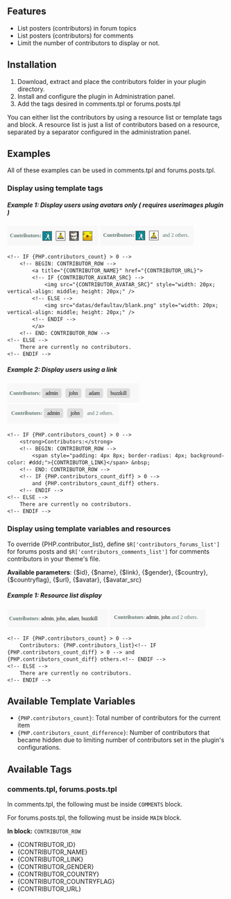 
## Features

- List posters (contributors) in forum topics
- List posters (contributors) for comments
- Limit the number of contributors to display or not.

## Installation

1. Download, extract and place the contributors folder in your plugin directory.
2. Install and configure the plugin in Administration panel.
3. Add the tags desired in comments.tpl or forums.posts.tpl

You can either list the contributors by using a resource list or template tags and block. A resource list is just a list of contributors based on a resource, separated by a separator configured in the administration panel.

## Examples

All of these examples can be used in comments.tpl and forums.posts.tpl. 

### Display using template tags

##### Example 1: Display users using avatars only ( requires userimages plugin )

![](screenshots/01_1.png)
![](screenshots/01_2.png)

```
<!-- IF {PHP.contributors_count} > 0 -->
	<!-- BEGIN: CONTRIBUTOR_ROW -->
		<a title="{CONTRIBUTOR_NAME}" href="{CONTRIBUTOR_URL}">
		<!-- IF {CONTRIBUTOR_AVATAR_SRC} -->
			<img src="{CONTRIBUTOR_AVATAR_SRC}" style="width: 20px; vertical-align: middle; height: 20px;" />
		<!-- ELSE -->
			<img src="datas/defaultav/blank.png" style="width: 20px; vertical-align: middle; height: 20px;" />
		<!-- ENDIF -->
		</a>
	<!-- END: CONTRIBUTOR_ROW -->
<!-- ELSE -->
	There are currently no contributors.
<!-- ENDIF -->
```

##### Example 2: Display users using a link

![](screenshots/02_1.png)
![](screenshots/02_2.png)

```
<!-- IF {PHP.contributors_count} > 0 -->
    <strong>Contributors:</strong>
    <!-- BEGIN: CONTRIBUTOR_ROW -->
        <span style="padding: 4px 8px; border-radius: 4px; background-color: #ddd;">{CONTRIBUTOR_LINK}</span> &nbsp;
    <!-- END: CONTRIBUTOR_ROW -->
    <!-- IF {PHP.contributors_count_diff} > 0 -->
    	and {PHP.contributors_count_diff} others.
    <!-- ENDIF -->
<!-- ELSE -->
    There are currently no contributors.
<!-- ENDIF -->
```

### Display using template variables and resources

To override {PHP.contributor_list}, define `$R['contributors_forums_list']` for forums posts and `$R['contributors_comments_list']` for comments contributors in your theme's file.

__Available parameters__: {$id}, {$name}, {$link}, {$gender}, {$country}, {$countryflag}, {$url}, {$avatar}, {$avatar_src}

##### Example 1: Resource list display

![](screenshots/03_1.png)
![](screenshots/03_2.png)


```
<!-- IF {PHP.contributors_count} > 0 -->
	Contributors: {PHP.contributors_list}<!-- IF {PHP.contributors_count_diff} > 0 --> and {PHP.contributors_count_diff} others.<!-- ENDIF -->
<!-- ELSE -->
	There are currently no contributors.
<!-- ENDIF -->
```

## Available Template Variables

- `{PHP.contributors_count}`: Total number of contributors for the current item
- `{PHP.contributors_count_difference}`: Number of contributors that became hidden due to limiting number of contributors set in the plugin's configurations.

## Available Tags

### comments.tpl, forums.posts.tpl

In comments.tpl, the following must be inside `COMMENTS` block. 

For forums.posts.tpl, the following must be inside `MAIN` block.

__In block:__ `CONTRIBUTOR_ROW`

- {CONTRIBUTOR_ID}
- {CONTRIBUTOR_NAME}
- {CONTRIBUTOR_LINK}
- {CONTRIBUTOR_GENDER}
- {CONTRIBUTOR_COUNTRY}
- {CONTRIBUTOR_COUNTRYFLAG}
- {CONTRIBUTOR_URL}

